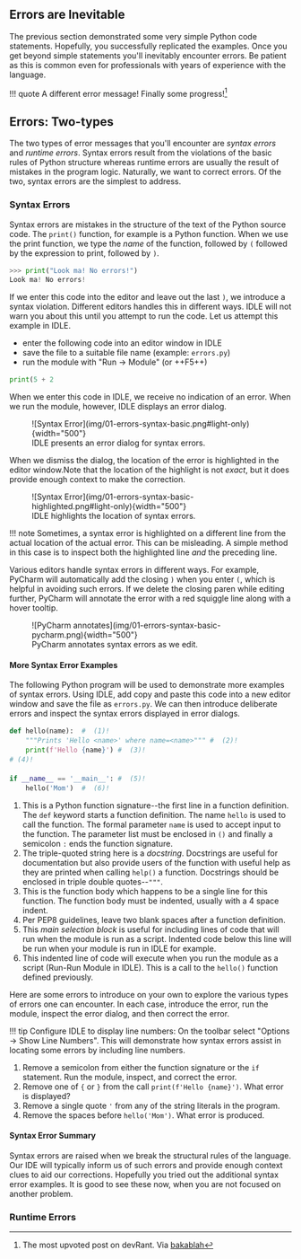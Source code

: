## Errors are Inevitable
The previous section demonstrated some very simple Python code statements. Hopefully, 
you successfully replicated the examples.  Once you get beyond simple statements 
you'll inevitably encounter errors. Be patient as this is common even for 
professionals with years of experience with the language. 

!!! quote
    A different error message! Finally some progress![^1]

[^1]: The most upvoted post on devRant. Via [bakablah](https://devrant.com/rants/17426/a-different-error-message-finally-some-progress)

## Errors: Two-types
The two types of error messages that you'll encounter are *syntax errors* and *runtime 
errors*. Syntax errors result from the violations of the basic rules of Python 
structure whereas runtime errors are usually the result of mistakes in the program 
logic. Naturally, we want to correct errors. Of the two, syntax errors 
are the simplest to address.

### Syntax Errors
Syntax errors are mistakes in the structure of the text of the Python source code. 
The `print()` function, for example is a Python function.  When we use the print 
function, we type the *name* of the function, followed by `(` followed by the 
expression to print, followed by `)`. 

```python
>>> print("Look ma! No errors!")
Look ma! No errors!
```

If we enter this code into the editor and leave out the last `)`, we introduce a 
syntax violation. Different editors handles this in different ways.  IDLE will not 
warn you about this until you attempt to run the code.  Let us attempt this example in 
IDLE.

- enter the following code into an editor window in IDLE
- save the file to a suitable file name (example: `errors.py`)
- run the module with "Run -> Module" (or ++F5++)

```python
print(5 + 2
```

When we enter this code in IDLE, we receive no indication of an error.  When we run 
the module, however, IDLE displays an error dialog.

<figure markdown>
![Syntax Error](img/01-errors-syntax-basic.png#light-only){width="500"}
<figcaption>IDLE presents an error dialog for syntax errors.</figcaption>
</figure>

When we dismiss the dialog, the location of the error is highlighted in the editor 
window.Note that the location of the highlight is not *exact*, but it does provide 
enough context to make the correction. 

<figure markdown>
![Syntax Error](img/01-errors-syntax-basic-highlighted.png#light-only){width="500"}
<figcaption>IDLE highlights the location of syntax errors.</figcaption>
</figure>

!!! note
    Sometimes, a syntax error is highlighted on a different line from the actual 
    location of the actual error.  This can be misleading. A simple method in this 
    case is to inspect both the highlighted line *and* the preceding line. 

Various editors handle syntax errors in different ways. For example, PyCharm will 
automatically add the closing `)` when you enter `(`, which is helpful in avoiding 
such errors.  If we delete the closing paren while editing further, PyCharm will 
annotate the error with a red squiggle line along with a hover tooltip. 

<figure markdown>
![PyCharm annotates](img/01-errors-syntax-basic-pycharm.png){width="500"}
<figcaption>PyCharm annotates syntax errors as we edit.</figcaption>
</figure>

#### More Syntax Error Examples
The following Python program will be used to demonstrate more examples of syntax 
errors. Using IDLE, add copy and paste this code into a new editor window and save the 
file as `errors.py`. We can then introduce deliberate errors and inspect the syntax 
errors displayed in error dialogs. 

```python title="errors.py"
def hello(name):  #  (1)!
    """Prints 'Hello <name>' where name=<name>""" #  (2)!
    print(f'Hello {name}') #  (3)!
# (4)!

if __name__ == '__main__': #  (5)! 
    hello('Mom')  #  (6)!
```

1. This is a Python function signature--the first line in a function definition. The 
   `def` keyword starts a function definition. The name `hello` is used to call the 
   function. The formal parameter `name` is used to accept input to the function. The 
   parameter list must be enclosed in `()` and finally a semicolon `:` ends the 
   function signature. 
2. The triple-quoted string here is a *docstring*. Docstrings are useful for 
   documentation but also provide users of the function with useful help as they are 
   printed when calling `help()` a function. Docstrings should be enclosed in triple 
   double quotes--`"""`. 
3. This is the function body which happens to be a single line for this function. The 
   function body must be indented, usually with a 4 space indent. 
4. Per PEP8 guidelines, leave two blank spaces after a function definition.
5. This *main selection block* is useful for including lines of code that will run 
   when the module is run as a script.  Indented code below this line will be run when 
   your module is run in IDLE for example.
6. This indented line of code will execute when you run the module as a script 
   (Run-Run Module in IDLE). This is a call to the `hello()` function defined previously.

Here are some errors to introduce on your own to explore the various types of errors 
one can encounter. In each case, introduce the error, run the module, inspect the 
error dialog, and then correct the error.  

!!! tip
    Configure IDLE to display line numbers: On the toolbar select "Options -> Show Line 
    Numbers". This will demonstrate how syntax errors assist in locating some errors by 
    including line numbers. 

1. Remove a semicolon from either the function signature or the `if` statement. Run 
   the module, inspect, and correct the error.
2. Remove one of `{` or `}` from the call  `print(f'Hello {name}')`. What error is 
   displayed? 
3. Remove a single quote `'` from any of the string literals in the program. 
4. Remove the spaces before `hello('Mom')`.  What error is produced. 

#### Syntax Error Summary
Syntax errors are raised when we break the structural rules of the language. Our IDE 
will typically inform us of such errors and provide enough context clues to aid our 
corrections. Hopefully you tried out the additional syntax error examples.  It 
is good to see these now, when you are not focused on another problem. 

### Runtime Errors